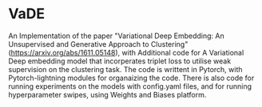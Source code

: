 # VaDE

An Implementation of the paper "Variational Deep Embedding: An Unsupervised and Generative Approach to Clustering" (https://arxiv.org/abs/1611.05148), with Additional code for A Variational Deep embedding model that incorperates triplet loss to utilise weak supervision on the clustering task. The code is writtent in Pytorch, with Pytorch-lightning modules for organaizing the code. There is also code for running experiments on the models with config.yaml files, and for running hyperparameter swipes, using Weights and Biases platform.

